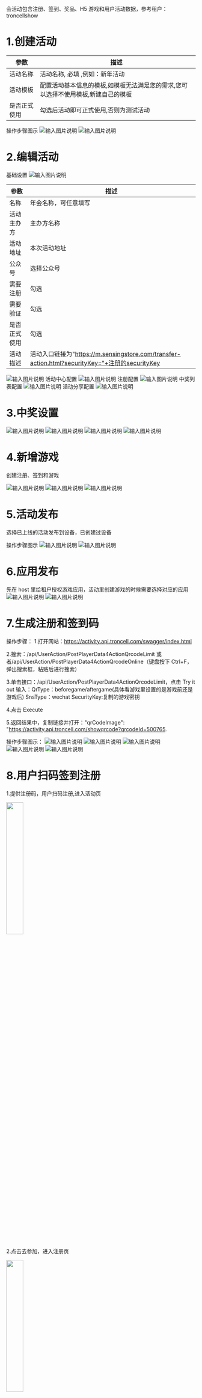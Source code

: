 会活动包含注册、签到、奖品、H5 游戏和用户活动数据，参考租户：troncellshow

# 1.创建活动

| 参数         | 描述                                                                              |
| ------------ | --------------------------------------------------------------------------------- |
| 活动名称     | 活动名称, 必填 ,例如：新年活动                                                    |
| 活动模板     | 配置活动基本信息的模板,如模板无法满足您的需求,您可以选择不使用模板,新建自己的模板 |
| 是否正式使用 | 勾选后活动即可正式使用,否则为测试活动                                             |

操作步骤图示
![输入图片说明](https://images.gitee.com/uploads/images/2021/0528/155506_bdf7b08c_8867015.png "屏幕截图.png")
![输入图片说明](https://images.gitee.com/uploads/images/2021/0528/155656_e55c102d_8867015.png "屏幕截图.png")

# 2.编辑活动

基础设置
![输入图片说明](https://images.gitee.com/uploads/images/2022/0117/135639_55a67a56_8867015.png "屏幕截图.png")

| 参数         | 描述                                                                                           |
| ------------ | ---------------------------------------------------------------------------------------------- |
| 名称         | 年会名称，可任意填写                                                                           |
| 活动主办方   | 主办方名称                                                                                     |
| 活动地址     | 本次活动地址                                                                                   |
| 公众号       | 选择公众号                                                                                     |
| 需要注册     | 勾选                                                                                           |
| 需要验证     | 勾选                                                                                           |
| 是否正式使用 | 勾选                                                                                           |
| 活动描述     | 活动入口链接为"https://m.sensingstore.com/transfer-action.html?securityKey="+注册的securityKey |

![输入图片说明](https://images.gitee.com/uploads/images/2022/0117/135922_eeb59391_8867015.png "屏幕截图.png")
活动中心配置
![输入图片说明](https://images.gitee.com/uploads/images/2022/0117/140506_f33d2cc0_8867015.png "屏幕截图.png")
注册配置
![输入图片说明](https://images.gitee.com/uploads/images/2022/0117/145524_411c7593_8867015.png "屏幕截图.png")
中奖列表配置
![输入图片说明](https://images.gitee.com/uploads/images/2022/0118/153818_2e9a3a84_8867015.png "屏幕截图.png")
活动分享配置
![输入图片说明](https://images.gitee.com/uploads/images/2022/0118/162458_eae82eb5_8867015.png "屏幕截图.png")

# 3.中奖设置

![输入图片说明](https://images.gitee.com/uploads/images/2022/0119/163654_3bdc2eb0_8867015.png "屏幕截图.png")
![输入图片说明](https://images.gitee.com/uploads/images/2022/0119/163951_b91eeac7_8867015.png "屏幕截图.png")
![输入图片说明](https://images.gitee.com/uploads/images/2022/0120/114137_1bd4a493_8867015.png "屏幕截图.png")
![输入图片说明](https://images.gitee.com/uploads/images/2022/0120/135452_873dc792_8867015.png "屏幕截图.png")

# 4.新增游戏

创建注册、签到和游戏

![输入图片说明](https://images.gitee.com/uploads/images/2022/0120/141602_2401f395_8867015.png "屏幕截图.png")
![输入图片说明](https://images.gitee.com/uploads/images/2022/0120/143100_5655ec76_8867015.png "屏幕截图.png")
![输入图片说明](https://images.gitee.com/uploads/images/2022/0120/143443_2cad13e5_8867015.png "屏幕截图.png")

# 5.活动发布

选择已上线的活动发布到设备，已创建过设备

操作步骤图示
![输入图片说明](https://images.gitee.com/uploads/images/2021/0531/161256_fe72e0d3_8867015.png "屏幕截图.png")
![输入图片说明](https://images.gitee.com/uploads/images/2021/0531/161459_9246f3a5_8867015.png "屏幕截图.png")

# 6.应用发布

先在 host 里给租户授权游戏应用，活动里创建游戏的时候需要选择对应的应用
![输入图片说明](https://images.gitee.com/uploads/images/2021/0709/155226_f4f1d806_8867015.png "屏幕截图.png")
![输入图片说明](https://images.gitee.com/uploads/images/2021/0709/155400_1f1ba819_8867015.png "屏幕截图.png")

# 7.生成注册和签到码

操作步骤： 1.打开网站：https://activity.api.troncell.com/swagger/index.html

2.搜索：/api/UserAction/PostPlayerData4ActionQrcodeLimit 或者/api/UserAction/PostPlayerData4ActionQrcodeOnline（键盘按下 Ctrl+F，弹出搜索框，粘贴后进行搜索）

3.单击接口：/api/UserAction/PostPlayerData4ActionQrcodeLimit，点击 Try it out
输入：QrType：beforegame/aftergame(具体看游戏里设置的是游戏前还是游戏后) SnsType：wechat SecurityKey:复制的游戏密钥

4.点击 Execute

5.返回结果中，复制链接并打开："qrCodeImage": "https://activity.api.troncell.com/showqrcode?qrcodeId=500765.

操作步骤图示：
![输入图片说明](https://images.gitee.com/uploads/images/2021/0511/135715_96fb2d29_8867015.png "屏幕截图.png")
![输入图片说明](https://images.gitee.com/uploads/images/2021/0511/142103_e3d7a9f7_8867015.png "屏幕截图.png")
![输入图片说明](https://images.gitee.com/uploads/images/2021/0511/142748_5c0ce468_8867015.png "屏幕截图.png")
![输入图片说明](https://images.gitee.com/uploads/images/2021/0511/142935_9ad039b9_8867015.png "屏幕截图.png")
![输入图片说明](https://images.gitee.com/uploads/images/2021/0520/104913_7ac86a01_8867015.png "屏幕截图.png")

# 8.用户扫码签到注册

1.提供注册码，用户扫码注册,进入活动页

<img src="https://sensingstore.oss-cn-shanghai.aliyuncs.com/Troncell/Knowledge/Docs/Activity/images/3.jpg" style="width: 30%" />

2.点击去参加，进入注册页

<img src="https://sensingstore.oss-cn-shanghai.aliyuncs.com/Troncell/Knowledge/Docs/Activity/images/4.jpg" style="width: 30%" />

注册内容：选择家属或员工，填写名称、工号、手机号、上传头像后点击注册

3.注册后可继续为小朋友注册

<img src="https://sensingstore.oss-cn-shanghai.aliyuncs.com/Troncell/Knowledge/Docs/Activity/images/5.jpg" style="width: 30%" />
<img src="https://sensingstore.oss-cn-shanghai.aliyuncs.com/Troncell/Knowledge/Docs/Activity/images/8.jpg" style="width: 30%" />

4.进入活动中心

新注册的用户在活动中心底部提示：通过认证后方可参与游戏

后台通过认证后方可扫描签到码签到

<img src="https://sensingstore.oss-cn-shanghai.aliyuncs.com/Troncell/Knowledge/Docs/Activity/images/6.jpg" style="width: 30%" />

5.后台进入对应设备下的活动里，点击报表，点击注册用户

将新注册的用户进行认证
![输入图片说明](https://foruda.gitee.com/images/1673515645605309808/6d472b0c_8867015.png "屏幕截图")

6.中奖列表

<img src="https://sensingstore.oss-cn-shanghai.aliyuncs.com/Troncell/Knowledge/Docs/Activity/images/7.jpg" style="width: 30%" />

7.认证后，用户扫描签到码进行签到，公众号推送消息，点击消息进行签到

<img src="https://sensingstore.oss-cn-shanghai.aliyuncs.com/Troncell/Knowledge/Docs/Activity/images/9.jpg" style="width: 30%" />
<img src="https://sensingstore.oss-cn-shanghai.aliyuncs.com/Troncell/Knowledge/Docs/Activity/images/10.jpg" style="width: 30%" />

若用户直接扫描签到码，进入签到页后显示未签到，3S 后自动进入签到页面进行签到

8.签到后需要和公众号进行互动，否则无法收到中奖消息

9.将用户加入白名单

后台进入对应设备下的活动里，点击报表，点击用户数据

<img src="https://sensingstore.oss-cn-shanghai.aliyuncs.com/Troncell/Knowledge/Docs/Activity/images/1.png"  />

选择一个用户，点击加入白名单

<img src="https://sensingstore.oss-cn-shanghai.aliyuncs.com/Troncell/Knowledge/Docs/Activity/images/DevImages/2.png"  />

勾选用户参与抽奖的奖品等级
`<img src="https://sensingstore.oss-cn-shanghai.aliyuncs.com/Troncell/Knowledge/Docs/Activity/images/DevImages/4.png"  />`

# 9.查看用户活动数据

1.后台进入对应设备下的活动里，点击报表，可查看中奖记录、用户数据

![输入图片说明](https://foruda.gitee.com/images/1679986903964896813/7e09b702_8867015.png "屏幕截图")
![输入图片说明](https://foruda.gitee.com/images/1679986804472076046/ff72bdba_8867015.png "屏幕截图")

2.清除用户数据

点击恢复出厂设置，可清除互动记录，用户数据，中奖记录

<img src="https://sensingstore.oss-cn-shanghai.aliyuncs.com/Troncell/Knowledge/Docs/Activity/images/DevImages/3.png"  />

# 10.大屏 exe 抽奖

1.双击打开 exe

<img src="https://sensingstore.oss-cn-shanghai.aliyuncs.com/Troncell/Knowledge/Docs/Activity/images/11.png"  />

2.进入签到页面

已经注册的用户可以扫码签到

修改签到码：将最新的 qrcode.png 拖到运行软件里覆盖

<img src="https://sensingstore.oss-cn-shanghai.aliyuncs.com/Troncell/Knowledge/Docs/Activity/images/12.png"  />

| 快捷键           | 描述                       |
| ---------------- | -------------------------- |
| I                | 进入抽奖                   |
| 1-9              | 进入对应等级奖品的抽奖页面 |
| Q                | 开启弹幕                   |
| R                | 重置，回到签到页           |
| PageUp/pagedDown | 设置同时抽奖人数           |
| enter            | 开始抽奖/结束抽奖          |

# 11.H5 抽奖

1.将文件包拖动至 VSCode 打开，可以点击右下脚 Go Live 运行

配置 config.js 文件

```
const config = {
securityKey: 'd33b45a50c2f4a578612c3232745067c',//sensingstore平台里的游戏密钥配置
  max_lottery_num: 2, // 最大抽奖人数
  plane_rows: 5, // 头像行数
  plane_cols: 12, // 头像列数
  plane_gap: 0, // 头像间距
  plane_size: 60, // 头像大小
  cube_size: 120, // 抽奖立方体大小
  cube_gap: 0.8, // 抽奖立方体间距
  cube_text_gap: 48, // 抽奖立方体文字间距
  cube_text_size: 24, // 抽奖立方体文字大小
help: {
title: '操作说明',
steps: [
'键盘左箭头 ⬅️ 进入签到页，右箭头 ➡️ 进入抽奖页',
'键盘上箭头 ⬆️ 增加抽奖人数，下箭头 ⬇️ 减少抽奖人数',
'键盘 1~9 选择奖品',
'按 Enter 或 Space 键开始抽奖，点击抽奖按钮也可以；再次按或点击停止抽奖',
'r 键刷新页面，h 键查看说明',
'm 键切换音乐静音，p 键切换音乐暂停',
],
},
  music: {
    demo: {
      name: 'demo', // 音乐名，必传
      path: '.https://sensingstore.oss-cn-shanghai.aliyuncs.com/Troncell/Music/gongxifacai.mp3', // 音乐地址
      volume: 1, // 音量，范围0~1
      loop: true, // 音乐是否循环
    },
    bgMusic: {
      name: 'bgMusic',
      path: 'https://sensingstore.oss-cn-shanghai.aliyuncs.com/Troncell/Music/gongxifacai.mp3',
      volume: 0.25,
      loop: true,
    },
    lotteryMusic: {
      name: 'lotteryMusic',
      path: 'https://sensingstore.oss-cn-shanghai.aliyuncs.com/Troncell/Music/dushen.mp3',
      volume: 1,
      loop: true,
    },
    winnerMusic: {
      name: 'winnerMusic',
      path: 'https://sensingstore.oss-cn-shanghai.aliyuncs.com/Troncell/Music/win.mp3',
      volume: 1,
      loop: false,
    },
  },
};

export { config };
```

![1711344882436](https://sensingstore.oss-cn-shanghai.aliyuncs.com/Troncell/Knowledge/Docs/Activity/image/%E5%B9%B4%E4%BC%9A%E6%B4%BB%E5%8A%A8/1711344882436.png)

2.图片替换

地址在文件下 luckdrawH5\assets\images

可以修改签到页和抽奖页的背景、动态图和抽奖按钮图片（图片的名称不变，可直接替换）

![1709705201251](https://sensingstore.oss-cn-shanghai.aliyuncs.com/Troncell/Knowledge/Docs/Activity/image/%E5%B9%B4%E4%BC%9A%E6%B4%BB%E5%8A%A8/1709705201251.png)

3.修改后双击打开 index，打开抽奖页面 F11 进入全屏模式

| 快捷键             | 描述                       |
| ------------------ | -------------------------- |
| 左箭头 ⬅           | 进入签到页                 |
| 右箭头 ➡           | 进入抽奖页                 |
| 鼠标左击/回车/空格 | 开始抽奖/结束抽奖          |
| 1-9                | 进入对应等级奖品的抽奖页面 |
| H                  | 帮助文档说明               |
| M                  | 打开背景音乐               |
| 上箭头 ⬆           | 设置同时抽奖人数（增加）   |
| 下箭头 ⬇           | 设置同时抽奖人数（减少）   |
| R                  | 刷新页面                   |
| P                  | 切换音乐暂停               |

4.奖品页面
![1712022839974](https://sensingstore.oss-cn-shanghai.aliyuncs.com/Troncell/Knowledge/Docs/Activity/image/%E5%B9%B4%E4%BC%9A%E6%B4%BB%E5%8A%A8/1712022839974.png)

5.中奖页面

![1712023123145](https://sensingstore.oss-cn-shanghai.aliyuncs.com/Troncell/Knowledge/Docs/Activity/image/%E5%B9%B4%E4%BC%9A%E6%B4%BB%E5%8A%A8/1712023123145.png)
